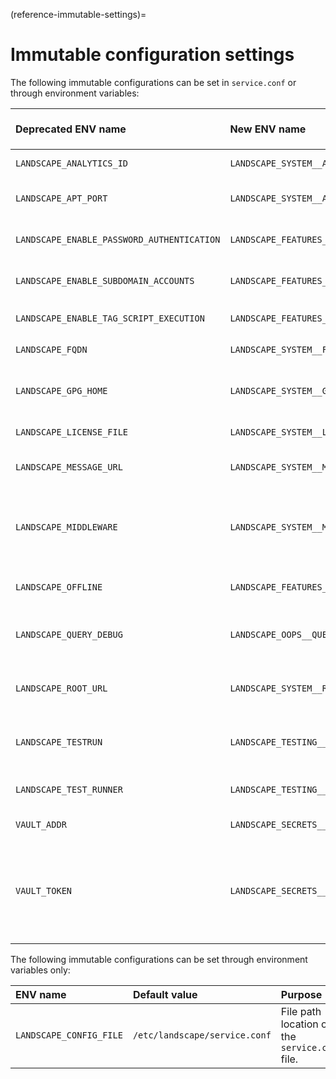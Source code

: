 (reference-immutable-settings)=

# Immutable configuration settings

The following immutable configurations can be set in `service.conf` or through environment variables:

| Deprecated ENV name | New ENV name | Deprecated section of `service.conf` | Section of `service.conf` | Deprecated key name in `service.conf` | Key name in `service.conf`  | Default value | Purpose |
| :---- | :---- | :---- | :---- | :---- | :---- | :---- | :---- |
| `LANDSCAPE_ANALYTICS_ID` | `LANDSCAPE_SYSTEM__ANALYTICS_ID` | `N/A` | `system` | `N/A` | `analytics_id` | `UA-1018242-60` | Google Analytics tracker ID for the deployment. |
| `LANDSCAPE_APT_PORT` | `LANDSCAPE_SYSTEM__APT_PORT` | `N/A` | `system` | `N/A` | `apt_port` | 8085 | The port the `landscape_apt` service should use. |
| `LANDSCAPE_ENABLE_PASSWORD_AUTHENTICATION` | `LANDSCAPE_FEATURES__ENABLE_PASSWORD_AUTHENTICATION` | `landscape` | `features` | `enable-password-authentication` | `enable_password_authentication` | `False` | Whether users are allowed to log in with email/password or not.  |
| `LANDSCAPE_ENABLE_SUBDOMAIN_ACCOUNTS` | `LANDSCAPE_FEATURES__ENABLE_SUBDOMAIN_ACCOUNTS` | `landscape` | `features` | `enable-subdomain-accounts` | `enable_subdomain_accounts` | `False` | Whether subdomain-based functionality is enabled or not. |
| `LANDSCAPE_ENABLE_TAG_SCRIPT_EXECUTION` | `LANDSCAPE_FEATURES__ENABLE_TAG_SCRIPT_EXECUTION` | `landscape` | `features` | `enable-tag-script-execution` | `enable_tag_script_execution` | `False` | Whether to enable tag-based script execution. |
| `LANDSCAPE_FQDN` | `LANDSCAPE_SYSTEM__FQDN` | `N/A` | `system` | `N/A` | `fqdn` | `None` | Sets the root URL using the FQDN. |
| `LANDSCAPE_GPG_HOME` | `LANDSCAPE_SYSTEM__GPG_HOME_DIR` | `N/A` | `system` | `N/A` | `gpg_home_dir` | `/var/lib/landscape-server/gnupg` | The directory containing GnuPG config files and the {spellexception}`keyrings`. |
| `LANDSCAPE_LICENSE_FILE` | `LANDSCAPE_SYSTEM__LICENSE_FILE` | `N/A` | `system` | `N/A` | `license_file` | `/etc/landscape/license.txt` | The file path location of the license file. |
| `LANDSCAPE_MESSAGE_URL` | `LANDSCAPE_SYSTEM__MESSAGE_URL` | `N/A` | `message_system` | `N/A` | `message_system_url` | The HTTP version of the root URL with `/message-system` appended.  | The message system URL to use |
| `LANDSCAPE_MIDDLEWARE` | `LANDSCAPE_SYSTEM__MIDDLEWARE` | `N/A` | `system` | `N/A` | `middleware` | `None` | The python dotted name to the middleware function or class to use. Multiple values can be provided by separating them with a comma. |
| `LANDSCAPE_OFFLINE` | `LANDSCAPE_FEATURES__ENABLE_OFFLINE` | `global` | `features` | `offline` | `enable_offline` | `False` | Whether offline mode is set or not (only relevant for standalone setups). |
| `LANDSCAPE_QUERY_DEBUG` | `LANDSCAPE_OOPS__QUERY_DEBUG` | `N/A` | `oops` | `N/A` | `enable_query_debug` | `False` | Whether to enable query introspection and debugging middleware for Landscape or not. |
| `LANDSCAPE_ROOT_URL` | `LANDSCAPE_SYSTEM__ROOT_URL` | `global` | `system` | `root-url` | `root_url` | `None` | The Landscape Server’s root URL path. HTTP requests are expected to be made to this path. |
| `LANDSCAPE_TESTRUN` | `LANDSCAPE_TESTING__TESTRUN` | `N/A` | `testing` | `N/A` | `test_run` | `False` | If true, do not replace the importer with the import guardian to speed up the tests. |
| `LANDSCAPE_TEST_RUNNER` | `LANDSCAPE_TESTING__TEST_RUNNER` | `N/A` | `testing` | `N/A` | `test_runner` | `trial` | The `twisted` test runner to use for the `trial` script in `/dev`. |
| `VAULT_ADDR` | `LANDSCAPE_SECRETS__VAULT_URL` | `secrets` | `secrets` | `secrets-url` | `vault_url` | `None` | The URL to use for the secrets service. |
| `VAULT_TOKEN` | `LANDSCAPE_SECRETS__VAULT_TOKEN` | `secrets` | `secrets` | `secrets-service-url` | `secrets_service_url` | `None` | If provided through an environment variable, it’s expected to be the token itself. If set in `service.conf` it’s expected to be the URL of the secrets service to get the token from. |

The following immutable configurations can be set through environment variables only:

| ENV name | Default value | Purpose |
| :---- | :---- | :---- |
| `LANDSCAPE_CONFIG_FILE` | `/etc/landscape/service.conf` | File path location of the `service.conf` file. |
